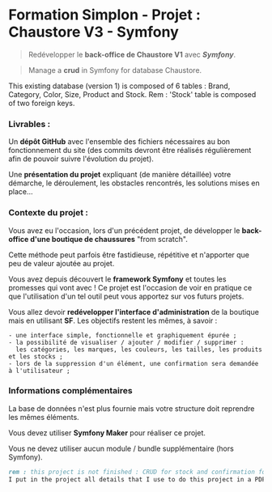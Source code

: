 # Formation Simplon - Projet : Chaustore V3 - Symfony
> Redévelopper le **back-office de Chaustore V1** avec ***Symfony***.

> Manage a **crud** in Symfony for database Chaustore. 


This existing database (version 1) is composed of 6 tables : Brand, Category, Color, Size, Product and Stock. 
Rem : 'Stock' table is composed of two foreign keys. 


### Livrables :

Un **dépôt GitHub** avec l'ensemble des fichiers nécessaires au bon fonctionnement du site 
(des commits devront être réalisés régulièrement afin de pouvoir suivre l'évolution du projet). 

Une **présentation du projet** expliquant (de manière détaillée) votre démarche, le déroulement, 
les obstacles rencontrés, les solutions mises en place…

### Contexte du projet :

Vous avez eu l'occasion, lors d'un précédent projet, de développer le **back-office d'une boutique de chaussures** "from scratch".

Cette méthode peut parfois être fastidieuse, répétitive et n'apporter que peu de valeur ajoutée au projet.

Vous avez depuis découvert le **framework Symfony** et toutes les promesses qui vont avec ! 
Ce projet est l'occasion de voir en pratique ce que l'utilisation d'un tel outil peut vous apportez sur vos futurs projets.

Vous allez devoir **redévelopper l'interface d'administration** de la boutique mais en utilisant **SF**.
Les objectifs restent les mêmes, à savoir :

    - une interface simple, fonctionnelle et graphiquement épurée ;
    - la possibilité de visualiser / ajouter / modifier / supprimer :
      les catégories, les marques, les couleurs, les tailles, les produits et les stocks ;
    - lors de la suppression d'un élément, une confirmation sera demandée à l'utilisateur ;

### Informations complémentaires

La base de données n'est plus fournie mais votre structure doit reprendre les mêmes éléments.

Vous devez utiliser **Symfony Maker** pour réaliser ce projet.

Vous ne devez utiliser aucun module / bundle supplémentaire (hors Symfony).


```md 
rem : this project is not finished : CRUD for stock and confirmation for deletion not done. 
I put in the project all details that I use to do this project in a PDF File. Thanks.`
